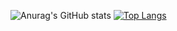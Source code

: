 ![Anurag's GitHub stats](https://github-readme-stats.vercel.app/api?username=FCKJesus&show_icons=true&theme=tokyonight)
[![Top Langs](https://github-readme-stats.vercel.app/api/top-langs/?username=FCKJesus&layout=compact)](https://github.com/FCKJesus/github-readme-stats)
